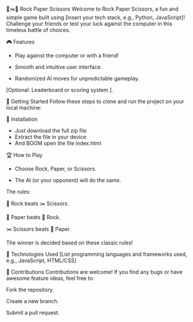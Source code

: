 🧱✂️📜 Rock Paper Scissors
Welcome to Rock Paper Scissors, a fun and simple game built using [insert your tech stack, e.g., Python, JavaScript]! Challenge your friends or test your luck against the computer in this timeless battle of choices.

🎮 Features
- Play against the computer or with a friend!

- Smooth and intuitive user interface.

- Randomized AI moves for unpredictable gameplay.

[Optional: Leaderboard or scoring system ].



🚀 Getting Started
Follow these steps to clone and run the project on your local machine:

🔽 Installation
- Just download the full zip file
- Extract the file in your device
- And BOOM open the file index.html




🏆 How to Play
- Choose Rock, Paper, or Scissors.

- The AI (or your opponent) will do the same.


The rules:

🧱 Rock beats ✂️ Scissors.

📜 Paper beats 🧱 Rock.

✂️ Scissors beats 📜 Paper.

The winner is decided based on these classic rules!



🔧 Technologies Used
[List programming languages and frameworks used, e.g., JavaScript, HTML/CSS]


🤝 Contributions
Contributions are welcome! If you find any bugs or have awesome feature ideas, feel free to:

Fork the repository.

Create a new branch.

Submit a pull request.
